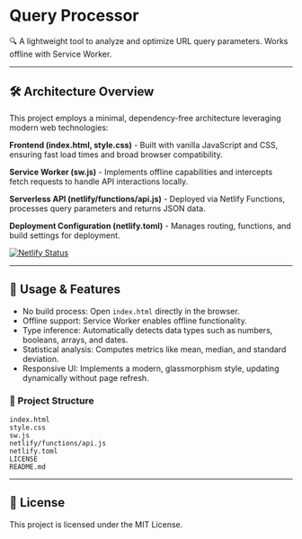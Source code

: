 # Query Processor

🔍 A lightweight tool to analyze and optimize URL query parameters. 
Works offline with Service Worker.

---

## 🛠️ Architecture Overview

This project employs a minimal, dependency-free architecture leveraging modern web technologies:

**Frontend (index.html, style.css)** - Built with vanilla JavaScript and CSS, ensuring fast load times and broad browser compatibility.

**Service Worker (sw.js)** - Implements offline capabilities and intercepts fetch requests to handle API interactions locally.

**Serverless API (netlify/functions/api.js)** - Deployed via Netlify Functions, processes query parameters and returns JSON data.

**Deployment Configuration (netlify.toml)** - Manages routing, functions, and build settings for deployment.

[![Netlify Status](https://api.netlify.com/api/v1/badges/092716c0-84f9-4dcf-98aa-abc5968942f3/deploy-status)](https://app.netlify.com/projects/query-processor/deploys)

---

## 📄 Usage & Features

- No build process: Open `index.html` directly in the browser.
- Offline support: Service Worker enables offline functionality.
- Type inference: Automatically detects data types such as numbers, booleans, arrays, and dates.
- Statistical analysis: Computes metrics like mean, median, and standard deviation.
- Responsive UI: Implements a modern, glassmorphism style, updating dynamically without page refresh.

### 📁 Project Structure

    index.html
    style.css
    sw.js
    netlify/functions/api.js
    netlify.toml
    LICENSE
    README.md

---

## 📝 License

This project is licensed under the MIT License.
